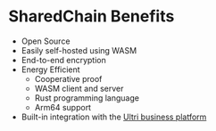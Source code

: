 # SharedChain Benefits

* Open Source
* Easily self-hosted using WASM
* End-to-end encryption
* Energy Efficient
  * Cooperative proof
  * WASM client and server
  * Rust programming language
  * Arm64 support
* Built-in integration with the [Ultri business platform](https://www.ultri.com)